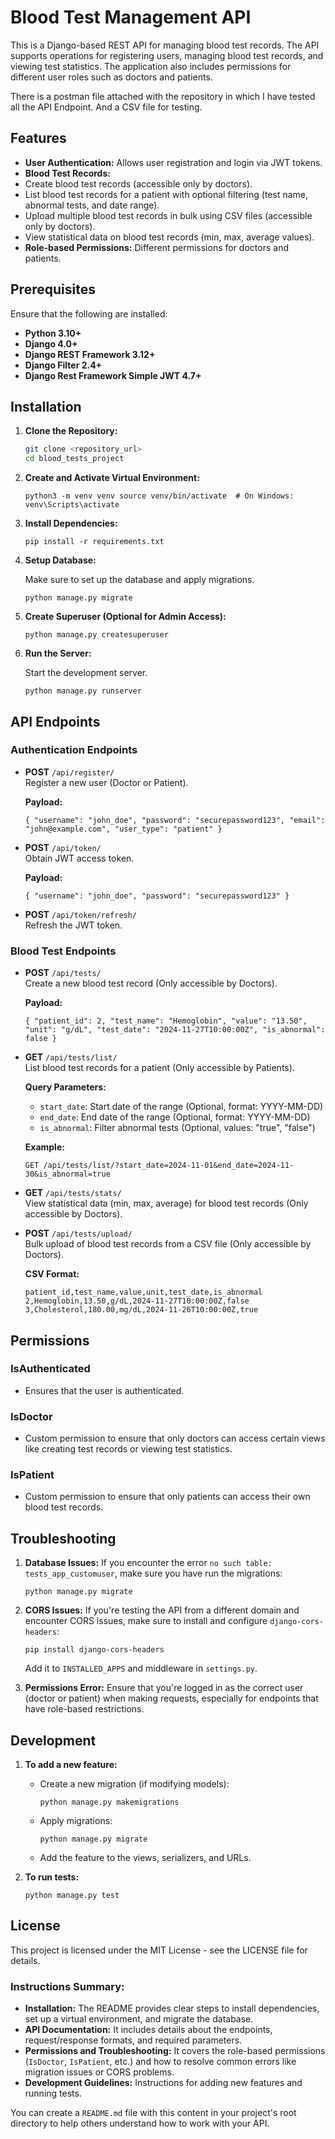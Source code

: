 # Blood Test Management API

This is a Django-based REST API for managing blood test records. The API supports operations for registering users, managing blood test records, and viewing test statistics. The application also includes permissions for different user roles such as doctors and patients.


There is a postman file attached with the repository in which I have tested all the API Endpoint.
And a CSV file for testing.

## Features

- **User Authentication:** Allows user registration and login via JWT tokens.
- **Blood Test Records:**
 - Create blood test records (accessible only by doctors).
 - List blood test records for a patient with optional filtering (test name, abnormal tests, and date range).
 - Upload multiple blood test records in bulk using CSV files (accessible only by doctors).
 - View statistical data on blood test records (min, max, average values).
- **Role-based Permissions:** Different permissions for doctors and patients.

## Prerequisites

Ensure that the following are installed:

- **Python 3.10+**
- **Django 4.0+**
- **Django REST Framework 3.12+**
- **Django Filter 2.4+**
- **Django Rest Framework Simple JWT 4.7+**

## Installation

1. **Clone the Repository:**

   ```bash
   git clone <repository_url>
   cd blood_tests_project

2.  **Create and Activate Virtual Environment:**
    
    `python3 -m venv venv
    source venv/bin/activate  # On Windows: venv\Scripts\activate` 
    
3.  **Install Dependencies:**
    
    `pip install -r requirements.txt` 
    
4.  **Setup Database:**
    
    Make sure to set up the database and apply migrations.
    
    `python manage.py migrate` 
    
5.  **Create Superuser (Optional for Admin Access):**
    
    `python manage.py createsuperuser` 
    
6.  **Run the Server:**
    
    Start the development server.
    
    `python manage.py runserver` 
    

API Endpoints
-------------

### Authentication Endpoints

*   **POST** `/api/register/`  
    Register a new user (Doctor or Patient).
    
    **Payload:**
    
    `{
      "username": "john_doe",
      "password": "securepassword123",
      "email": "john@example.com",
      "user_type": "patient"
    }` 
    
*   **POST** `/api/token/`  
    Obtain JWT access token.
    
    **Payload:**
    
    `{
      "username": "john_doe",
      "password": "securepassword123"
    }` 
    
*   **POST** `/api/token/refresh/`  
    Refresh the JWT token.
    

### Blood Test Endpoints

*   **POST** `/api/tests/`  
    Create a new blood test record (Only accessible by Doctors).
    
    **Payload:**
    
    `{
      "patient_id": 2,
      "test_name": "Hemoglobin",
      "value": "13.50",
      "unit": "g/dL",
      "test_date": "2024-11-27T10:00:00Z",
      "is_abnormal": false
    }` 
    
*   **GET** `/api/tests/list/`  
    List blood test records for a patient (Only accessible by Patients).
    
    **Query Parameters:**
    
    *   `start_date`: Start date of the range (Optional, format: YYYY-MM-DD)
    *   `end_date`: End date of the range (Optional, format: YYYY-MM-DD)
    *   `is_abnormal`: Filter abnormal tests (Optional, values: "true", "false")
    
    **Example:**
    
    `GET /api/tests/list/?start_date=2024-11-01&end_date=2024-11-30&is_abnormal=true` 
    
*   **GET** `/api/tests/stats/`  
    View statistical data (min, max, average) for blood test records (Only accessible by Doctors).
    
*   **POST** `/api/tests/upload/`  
    Bulk upload of blood test records from a CSV file (Only accessible by Doctors).
    
    **CSV Format:**
    
    `patient_id,test_name,value,unit,test_date,is_abnormal
    2,Hemoglobin,13.50,g/dL,2024-11-27T10:00:00Z,false
    3,Cholesterol,180.00,mg/dL,2024-11-26T10:00:00Z,true` 
    

Permissions
-----------

### IsAuthenticated

*   Ensures that the user is authenticated.

### IsDoctor

*   Custom permission to ensure that only doctors can access certain views like creating test records or viewing test statistics.

### IsPatient

*   Custom permission to ensure that only patients can access their own blood test records.

Troubleshooting
---------------

1.  **Database Issues:** If you encounter the error `no such table: tests_app_customuser`, make sure you have run the migrations:
    
    `python manage.py migrate` 
    
2.  **CORS Issues:** If you're testing the API from a different domain and encounter CORS issues, make sure to install and configure `django-cors-headers`:
    
    `pip install django-cors-headers` 
    
    Add it to `INSTALLED_APPS` and middleware in `settings.py`.
    
3.  **Permissions Error:** Ensure that you're logged in as the correct user (doctor or patient) when making requests, especially for endpoints that have role-based restrictions.
    

Development
-----------

1.  **To add a new feature:**
    
    *   Create a new migration (if modifying models):
        
        `python manage.py makemigrations` 
        
    *   Apply migrations:
        
        `python manage.py migrate` 
        
    *   Add the feature to the views, serializers, and URLs.
2.  **To run tests:**
    
    `python manage.py test` 
    

License
-------

This project is licensed under the MIT License - see the LICENSE file for details.

 ### Instructions Summary:

- **Installation:** The README provides clear steps to install dependencies, set up a virtual environment, and migrate the database.
- **API Documentation:** It includes details about the endpoints, request/response formats, and required parameters.
- **Permissions and Troubleshooting:** It covers the role-based permissions (`IsDoctor`, `IsPatient`, etc.) and how to resolve common errors like migration issues or CORS problems.
- **Development Guidelines:** Instructions for adding new features and running tests.

You can create a `README.md` file with this content in your project's root directory to help others understand how to work with your API.
